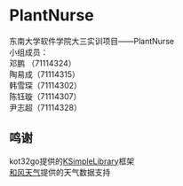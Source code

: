 # PlantNurse
东南大学软件学院大三实训项目——PlantNurse  
小组成员：  
邓鹏  （71114324）  
陶易成（71114315）  
韩雪琛（71114302）  
陈钰璇（71114307）  
尹志超（71114328）   
## 鸣谢  
kot32go提供的[KSimpleLibrary](https://github.com/kot32go/KSimpleLibrary)框架  
[和风天气](http://www.heweather.com/)提供的天气数据支持
